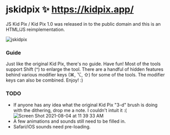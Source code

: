 # jskidpix ✨ https://kidpix.app/
JS Kid Pix / Kid Pix 1.0 was released in to the public domain and this is an HTML/JS reimplementation.

![jskidpix](https://user-images.githubusercontent.com/291215/128231176-01aa7d27-db82-4b76-8d53-fb987e1fea57.png)

### Guide
Just like the original Kid Pix, there's no guide. Have fun!  Most of the tools support Shift (^) to enlarge the tool. There are a handful of hidden features behind various modifier keys (⌘, ⌥, ⇧) for some of the tools. The modifier keys can also be combined. Enjoy! :) 

### TODO
* If anyone has any idea what the original Kid Pix "3-d" brush is doing with the dithering, drop me a note. I couldn't intuit it :(
![Screen Shot 2021-08-04 at 11 39 33 AM](https://user-images.githubusercontent.com/291215/128236489-32a56b21-17e9-4b4a-b631-a987472127c4.png)
* A few animations and sounds still need to be filled in.
* Safari/iOS sounds need pre-loading.
